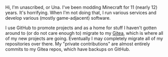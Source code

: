 Hi, I'm unascribed, or Una. I've been modding Minecraft for 11 (nearly 12) years. It's horrifying. When I'm not doing that, I run various services and develop various (mostly game-adjacent) software.

I use GitHub to promote projects and as a home for stuff I haven't gotten around to (or do not care enough to) migrate to my [Gitea](https://git.sleeping.town/unascribed), which is where all of my new projects are going. Eventually I may completely migrate all of my repositories over there. My "private contributions" are almost entirely commits to my Gitea repos, which have backups on GitHub.
